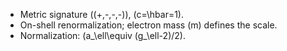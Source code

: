 * Metric signature ((+,-,-,-)), (c=\hbar=1).
* On-shell renormalization; electron mass (m) defines the scale.
* Normalization: (a_\ell\equiv (g_\ell-2)/2).